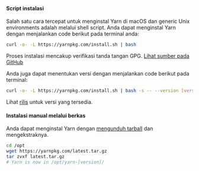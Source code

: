 #### Script instalasi

Salah satu cara tercepat untuk menginstal Yarn di macOS dan generic Unix environments adalah melalui shell script. Anda dapat menginstal Yarn dengan menjalankan code berikut pada terminal anda:

```sh
curl -o- -L https://yarnpkg.com/install.sh | bash
```

Proses instalasi mencakup verifikasi tanda tangan GPG. [Lihat sumber pada GitHub](https://github.com/yarnpkg/website/blob/master/install.sh)

Anda juga dapat menentukan versi dengan menjalankan code berikut pada terminal:

```sh
curl -o- -L https://yarnpkg.com/install.sh | bash -s -- --version [version]
```

Lihat [rilis](https://github.com/yarnpkg/yarn/releases) untuk versi yang tersedia.

#### Instalasi manual melalui berkas

Anda dapat menginstal Yarn dengan [mengunduh tarball]({{site.baseurl}}/latest.tar.gz) dan mengekstraknya.

```sh
cd /opt
wget https://yarnpkg.com/latest.tar.gz
tar zvxf latest.tar.gz
# Yarn is now in /opt/yarn-[version]/
```